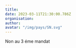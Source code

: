 ```yaml
---
title: 
date: 2023-03-11T21:30:00.786Z
organisation: 
author: 
avatar: "/img/pays/SN.svg"
---
```


Non au 3 éme mandat